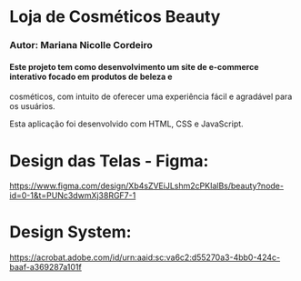 # Loja de Cosméticos Beauty
### Autor: Mariana Nicolle Cordeiro
#### Este projeto tem como desenvolvimento um site de e-commerce interativo focado em produtos de beleza e
cosméticos, com intuito de oferecer uma experiência fácil e agradável para os usuários.  

Esta aplicação foi desenvolvido com HTML, CSS e JavaScript.
# Design das Telas - Figma:
https://www.figma.com/design/Xb4sZVEiJLshm2cPKIalBs/beauty?node-id=0-1&t=PUNc3dwmXj38RGF7-1
# Design System:
https://acrobat.adobe.com/id/urn:aaid:sc:va6c2:d55270a3-4bb0-424c-baaf-a369287a101f
